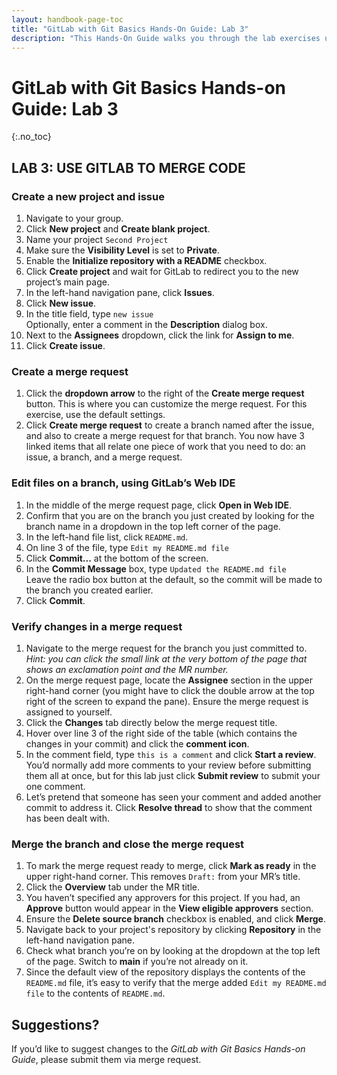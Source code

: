 ```yaml
---
layout: handbook-page-toc
title: "GitLab with Git Basics Hands-On Guide: Lab 3"
description: "This Hands-On Guide walks you through the lab exercises used in the GitLab with Git Basics course."
---
```

# GitLab with Git Basics Hands-on Guide: Lab 3
{:.no_toc}

## LAB 3: USE GITLAB TO MERGE CODE

### Create a new project and issue
1. Navigate to your group.
1. Click **New project** and **Create blank project**.
1. Name your project `Second Project`
1. Make sure the **Visibility Level** is set to **Private**.
1. Enable the **Initialize repository with a README** checkbox.
1. Click **Create project** and wait for GitLab to redirect you to the new project’s main page.
1. In the left-hand navigation pane, click **Issues**.
1. Click **New issue**.
1. In the title field, type `new issue`<br/>
   Optionally, enter a comment in the **Description** dialog box.
1. Next to the **Assignees** dropdown, click the link for **Assign to me**.
1. Click **Create issue**.

### Create a merge request
1. Click the **dropdown arrow** to the right of the **Create merge request** button. This is where you can customize the merge request. For this exercise, use the default settings.
1. Click **Create merge request** to create a branch named after the issue, and also to create a merge request for that branch. You now have 3 linked items that all relate one piece of work that you need to do: an issue, a branch, and a merge request.

### Edit files on a branch, using GitLab’s Web IDE
1. In the middle of the merge request page, click **Open in Web IDE**.
1. Confirm that you are on the branch you just created by looking for the branch name in a dropdown in the top left corner of the page.
1. In the left-hand file list, click `README.md`.
1. On line 3 of the file, type `Edit my README.md file`
1. Click **Commit...** at the bottom of the screen.
1. In the **Commit Message** box, type `Updated the README.md file`<br/>
   Leave the radio box button at the default, so the commit will be made to the branch you created earlier.
1. Click **Commit**.

### Verify changes in a merge request
1. Navigate to the merge request for the branch you just committed to. *Hint: you can click the small link at the very bottom of the page that shows an exclamation point and the MR number.*
1. On the merge request page, locate the **Assignee** section in the upper right-hand corner (you might have to click the double arrow at the top right of the screen to expand the pane). Ensure the merge request is assigned to yourself.
1. Click the **Changes** tab directly below the merge request title.
1. Hover over line 3 of the right side of the table (which contains the changes in your commit) and click the **comment icon**.
1. In the comment field, type `this is a comment` and click **Start a review**. You’d normally add more comments to your review before submitting them all at once, but for this lab just click **Submit review** to submit your one comment.
1. Let’s pretend that someone has seen your comment and added another commit to address it. Click **Resolve thread** to show that the comment has been dealt with.

### Merge the branch and close the merge request
1. To mark the merge request ready to merge, click **Mark as ready** in the upper right-hand corner. This removes `Draft:` from your MR’s title.
1. Click the **Overview** tab under the MR title.
1. You haven’t specified any approvers for this project. If you had, an **Approve** button would appear in the **View eligible approvers** section.
1. Ensure the **Delete source branch** checkbox is enabled, and click **Merge**.
1. Navigate back to your project's repository by clicking **Repository** in the left-hand navigation pane.
1. Check what branch you’re on by looking at the dropdown at the top left of the page. Switch to **main** if you’re not already on it.
1. Since the default view of the repository displays the contents of the `README.md` file, it’s easy to verify that the merge added `Edit my README.md file` to the contents of `README.md`.

## Suggestions?
If you’d like to suggest changes to the *GitLab with Git Basics Hands-on Guide*, please submit them via merge request.
